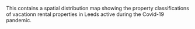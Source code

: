 This contains a spatial distribution map showing the property classifications of vacationn rental properties in Leeds active during the Covid-19 pandemic.
